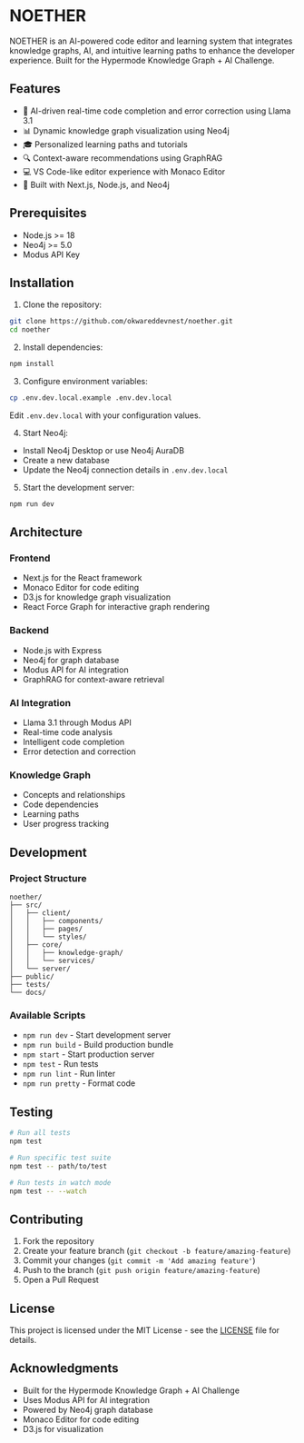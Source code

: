 # NOETHER

NOETHER is an AI-powered code editor and learning system that integrates knowledge graphs, AI, and intuitive learning paths to enhance the developer experience. Built for the Hypermode Knowledge Graph + AI Challenge.

## Features

- 🤖 AI-driven real-time code completion and error correction using Llama 3.1
- 📊 Dynamic knowledge graph visualization using Neo4j
- 🎓 Personalized learning paths and tutorials
- 🔍 Context-aware recommendations using GraphRAG
- 💻 VS Code-like editor experience with Monaco Editor
- 🚀 Built with Next.js, Node.js, and Neo4j

## Prerequisites

- Node.js >= 18
- Neo4j >= 5.0
- Modus API Key

## Installation

1. Clone the repository:
```bash
git clone https://github.com/okwareddevnest/noether.git
cd noether
```

2. Install dependencies:
```bash
npm install
```

3. Configure environment variables:
```bash
cp .env.dev.local.example .env.dev.local
```
Edit `.env.dev.local` with your configuration values.

4. Start Neo4j:
- Install Neo4j Desktop or use Neo4j AuraDB
- Create a new database
- Update the Neo4j connection details in `.env.dev.local`

5. Start the development server:
```bash
npm run dev
```

## Architecture

### Frontend
- Next.js for the React framework
- Monaco Editor for code editing
- D3.js for knowledge graph visualization
- React Force Graph for interactive graph rendering

### Backend
- Node.js with Express
- Neo4j for graph database
- Modus API for AI integration
- GraphRAG for context-aware retrieval

### AI Integration
- Llama 3.1 through Modus API
- Real-time code analysis
- Intelligent code completion
- Error detection and correction

### Knowledge Graph
- Concepts and relationships
- Code dependencies
- Learning paths
- User progress tracking

## Development

### Project Structure
```
noether/
├── src/
│   ├── client/
│   │   ├── components/
│   │   ├── pages/
│   │   └── styles/
│   ├── core/
│   │   ├── knowledge-graph/
│   │   └── services/
│   └── server/
├── public/
├── tests/
└── docs/
```

### Available Scripts
- `npm run dev` - Start development server
- `npm run build` - Build production bundle
- `npm start` - Start production server
- `npm test` - Run tests
- `npm run lint` - Run linter
- `npm run pretty` - Format code

## Testing

```bash
# Run all tests
npm test

# Run specific test suite
npm test -- path/to/test

# Run tests in watch mode
npm test -- --watch
```

## Contributing

1. Fork the repository
2. Create your feature branch (`git checkout -b feature/amazing-feature`)
3. Commit your changes (`git commit -m 'Add amazing feature'`)
4. Push to the branch (`git push origin feature/amazing-feature`)
5. Open a Pull Request

## License

This project is licensed under the MIT License - see the [LICENSE](LICENSE) file for details.

## Acknowledgments

- Built for the Hypermode Knowledge Graph + AI Challenge
- Uses Modus API for AI integration
- Powered by Neo4j graph database
- Monaco Editor for code editing
- D3.js for visualization 
